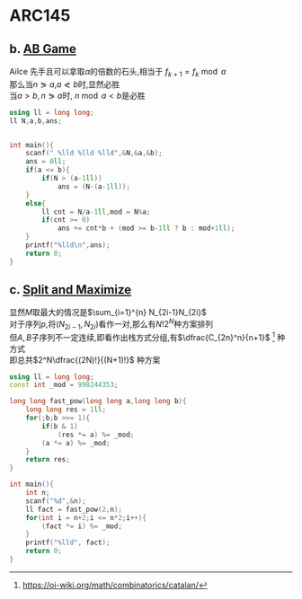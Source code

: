 # ARC145 

## b. [AB Game](https://atcoder.jp/contests/arc145/tasks/arc145_b)

Ailce 先手且可以拿取$a$的倍数的石头,相当于 $f_{k+1} = f_{k} \bmod a$  
那么当$n \eqslantgtr a$,$a \eqslantless b$时,显然必胜  
当$a > b , n \eqslantgtr a$时, $n \bmod a < b$是必胜  

```cpp
using ll = long long;
ll N,a,b,ans;


int main(){
    scanf(" %lld %lld %lld",&N,&a,&b);
    ans = 0ll;
    if(a <= b){
        if(N > (a-1ll))
            ans = (N-(a-1ll));
    }
    else{
        ll cnt = N/a-1ll,mod = N%a;
        if(cnt >= 0)
            ans += cnt*b + (mod >= b-1ll ? b : mod+1ll);
    }
    printf("%lld\n",ans);
    return 0;
}
```

## c. [Split and Maximize](https://atcoder.jp/contests/arc145/tasks/arc145_c)

显然$M$取最大的情况是$\sum_{i=1}^{n} N_{2i-1}N_{2i}$  
对于序列$p$,将$(N_{2i-1},N_{2i})$看作一对,那么有$N!2^N$种方案排列  
但$A,B$子序列不一定连续,即看作出栈方式分组,有$\dfrac{C_{2n}^n}{n+1}$ [^卡特兰数] 种方式  
即总共$2^N\dfrac{(2N)!}{(N+1)!}$ 种方案  



```cpp
using ll = long long;
const int _mod = 998244353;

long long fast_pow(long long a,long long b){
    long long res = 1ll;
    for(;b;b >>= 1){
        if(b & 1)
            (res *= a) %= _mod;
        (a *= a) %= _mod;
    }
    return res;
}

int main(){
    int n;
    scanf("%d",&n);
    ll fact = fast_pow(2,n);
    for(int i = n+2;i <= n*2;i++){
        (fact *= i) %= _mod;
    }
    printf("%lld", fact);
    return 0;
}
```



[^卡特兰数]: https://oi-wiki.org/math/combinatorics/catalan/